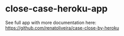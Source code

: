 # close-case-heroku-app

See full app with more documentation here: https://github.com/renatoliveira/case-close-by-heroku
